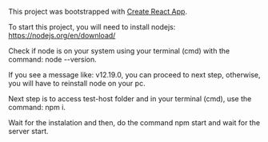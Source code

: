 This project was bootstrapped with [Create React App](https://github.com/facebook/create-react-app).

To start this project, you will need to install nodejs: https://nodejs.org/en/download/

Check if node is on your system using your terminal (cmd) with the command: node --version.

If you see a message like: v12.19.0, you can proceed to next step, otherwise, you will have to reinstall node on your pc.

Next step is to access test-host folder and in your terminal (cmd), use the command: npm i.

Wait for the instalation and then, do the command npm start and wait for the server start.
